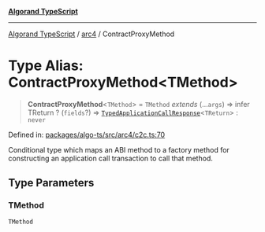 [**Algorand TypeScript**](../../README.md)

***

[Algorand TypeScript](../../modules.md) / [arc4](../README.md) / ContractProxyMethod

# Type Alias: ContractProxyMethod\<TMethod\>

> **ContractProxyMethod**\<`TMethod`\> = `TMethod` *extends* (...`args`) => infer TReturn ? (`fields`?) => [`TypedApplicationCallResponse`](TypedApplicationCallResponse.md)\<`TReturn`\> : `never`

Defined in: [packages/algo-ts/src/arc4/c2c.ts:70](https://github.com/algorandfoundation/puya-ts/blob/main/packages/algo-ts/src/arc4/c2c.ts#L70)

Conditional type which maps an ABI method to a factory method for constructing an application call transaction to call that method.

## Type Parameters

### TMethod

`TMethod`
